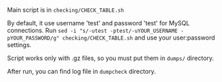 Main script is in ```checking/CHECK_TABLE.sh```

By default, it use username 'test' and password 'test' for MySQL connections.
Run ```sed -i "s/-utest -ptest/-uYOUR_USERNAME -pYOUR_PASSWORD/g" checking/CHECK_TABLE.sh``` and use your user:password settings.

Script works only with .gz files, so you must put them in ```dumps/``` directory.

After run, you can find log file in ```dumpcheck``` directory.

